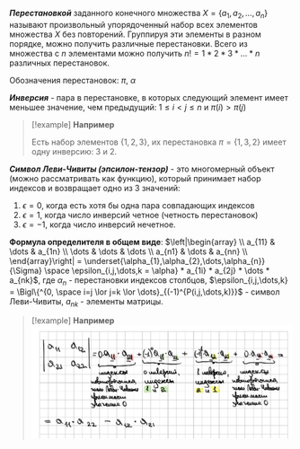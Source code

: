 ***Перестановкой*** заданного конечного множества $X = \{a_{1},a_{2},\dots,a_{n}\}$ называют произвольный упорядоченный набор всех элементов множества $X$ без повторений.
Группируя эти элементы в разном порядке, можно получить различные перестановки.
Всего из множества с $n$ элементами можно получить $n! = 1*2*3*\dots*n$ различных перестановок.

Обозначения перестановок:
$\pi$, $\alpha$

***Инверсия*** - пара в перестановке, в которых следующий элемент имеет меньшее значение, чем предыдущий:
$1 \leq i < j \leq n$ и $\pi(i) > \pi(j)$

>[!example] **Например**
>
>Есть набор элементов $\{1, 2, 3\}$, их перестановка $\pi = \{1, 3, 2\}$ имеет одну инверсию: $3$ и $2$.

***Символ Леви-Чивиты (эпсилон-тензор)*** - это многомерный объект (можно рассматривать как функцию), который принимает набор индексов и возвращает одно из 3 значений:
1) $\epsilon = 0$, когда есть хотя бы одна пара совпадающих индексов
2) $\epsilon = 1$, когда число инверсий четное (четность перестановок)
3) $\epsilon = -1$, когда число инверсий нечетное.

**Формула определителя в общем виде**:
$\left|\begin{array} \\ a_{11} & \dots & a_{1n} \\ \dots & \dots & \dots \\ a_{n1} & \dots & a_{nn} \\ \end{array}\right| = \underset{\alpha_{1},\alpha_{2},\dots,\alpha_{n}}{\Sigma} \space \epsilon_{i,j,\dots,k = \alpha} * a_{1i} * a_{2j} * \dots * a_{nk}$,
где $\alpha_{n}$ - перестановки индексов столбцов,
$\epsilon_{i,j,\dots,k} = \Bigl\{^{0, \space i=j \lor j=k \lor \dots}_{(-1)^{P(i,j,\dots,k)}}$ - символ Леви-Чивиты,
$a_{nk}$ - элементы матрицы.

>[!example] **Например**
>![](Вложения/4.jpg)
